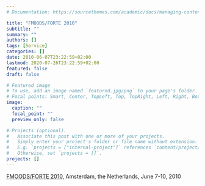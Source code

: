 ```yaml
---
# Documentation: https://sourcethemes.com/academic/docs/managing-content/

title: "FMOODS/FORTE 2010"
subtitle: ""
summary: ""
authors: []
tags: [Service]
categories: []
date: 2010-06-07T23:22:59+02:00
lastmod: 2020-07-26T23:22:59+02:00
featured: false
draft: false

# Featured image
# To use, add an image named `featured.jpg/png` to your page's folder.
# Focal points: Smart, Center, TopLeft, Top, TopRight, Left, Right, BottomLeft, Bottom, BottomRight.
image:
  caption: ""
  focal_point: ""
  preview_only: false

# Projects (optional).
#   Associate this post with one or more of your projects.
#   Simply enter your project's folder or file name without extension.
#   E.g. `projects = ["internal-project"]` references `content/project/deep-learning/index.md`.
#   Otherwise, set `projects = []`.
projects: []
---
```

[FMOODS/FORTE 2010](http://discotec.project.cwi.nl/), Amsterdam, the Netherlands, June 7-10, 2010
